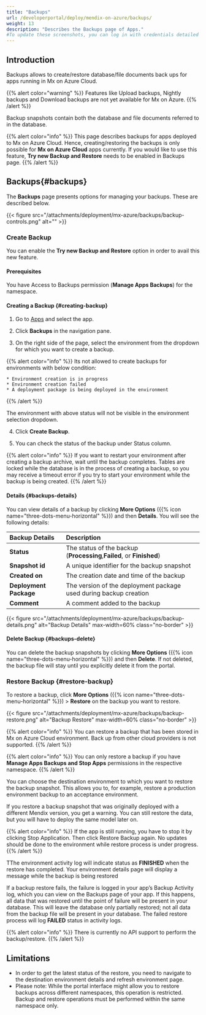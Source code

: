 ```yaml
---
title: "Backups"
url: /developerportal/deploy/mendix-on-azure/backups/
weight: 13
description: "Describes the Backups page of Apps."
#To update these screenshots, you can log in with credentials detailed in How to Update Screenshots Using Team Apps.
---
```


## Introduction

Backups allows to create/restore database/file documents back ups for apps running in Mx on Azure Cloud.

{{% alert color="warning" %}}
Features like Upload backups, Nightly backups and Download backups are not yet available for Mx on Azure.
{{% /alert %}}

Backup snapshots contain both the database and file documents referred to in the database.

{{% alert color="info" %}}
This page describes backups for apps deployed to Mx on Azure Cloud. Hence, creating/restoring the backups is only possible for **Mx on Azure Cloud** apps currently. If you would like to use this feature, **Try new Backup and Restore** needs to be enabled in Backups page.
{{% /alert %}}

## Backups{#backups}

The **Backups** page presents options for managing your backups. These are described below.

{{< figure src="/attachments/deployment/mx-azure/backups/backup-controls.png" alt="" >}}

### Create Backup

You can enable the **Try new Backup and Restore** option in order to avail this new feature.

#### Prerequisites

You have Access to Backups permission (**Manage Apps Backups**) for the namespace.

#### Creating a Backup {#creating-backup}

1. Go to [Apps](https://sprintr.home.mendix.com) and select the app.

2. Click **Backups** in the navigation pane.

3. On the right side of the page, select the environment from the dropdown for which you want to create a backup. 

{{% alert color="info" %}}
Its not allowed to create backups for environments with below condition:

	* Environment creation is in progress
	* Environment creation failed
	* A deployment package is being deployed in the environment
{{% /alert %}}

The environment with above status will not be visible in the environment selection dropdown.

4. Click **Create Backup**. 

5. You can check the status of the backup under Status column. 

{{% alert color="info" %}}
If you want to restart your environment after creating a backup archive, wait until the backup completes. Tables are locked while the database is in the process of creating a backup, so you may receive a timeout error if you try to start your environment while the backup is being created.
{{% /alert %}}


#### Details {#backups-details}

You can view details of a backup by clicking **More Options** ({{% icon name="three-dots-menu-horizontal" %}}) and then **Details**. You will see the following details:

| Backup Details                      | Description                                                                                   |
| :---------------------------------- | :-------------------------------------------------------------------------------------------- |
| **Status**                          | The status of the backup (**Processing**,**Failed**, or **Finished**) |
| **Snapshot id**                     | A unique identifier for the backup snapshot                                                   |
| **Created on**                      | The creation date and time of the backup                                                      |
| **Deployment Package**              | The version of the deployment package used during backup creation                             |
| **Comment**                         | A comment added to the backup                                                                 |

{{< figure src="/attachments/deployment/mx-azure/backups/backup-details.png" alt="Backup Details" max-width=60% class="no-border" >}}

#### Delete Backup {#backups-delete}

You can delete the backup snapshots by clicking **More Options** ({{% icon name="three-dots-menu-horizontal" %}}) and then **Delete**. If not deleted, the backup file will stay until you explicitly delete it from the portal. 


### Restore Backup {#restore-backup}

To restore a backup, click **More Options** ({{% icon name="three-dots-menu-horizontal" %}}) > **Restore** on the backup you want to restore.

{{< figure src="/attachments/deployment/mx-azure/backups/backup-restore.png" alt="Backup Restore" max-width=60% class="no-border" >}}

{{% alert color="info" %}}
You can restore a backup that has been stored in Mx on Azure Cloud environment. Back up from other cloud providers is not supported.
{{% /alert %}}

{{% alert color="info" %}}
You can only restore a backup if you have **Manage Apps Backups and Stop Apps** permissions in the respective namespace.
{{% /alert %}}

You can choose the destination environment to which you want to restore the backup snapshot. This allows you to, for example, restore a production environment backup to an acceptance environment.

If you restore a backup snapshot that was originally deployed with a different Mendix version, you get a warning. You can still restore the data, but you will have to deploy the same model later on.

{{% alert color="info" %}}
If the app is still running, you have to stop it by clicking Stop Application. Then click Restore Backup again. No updates should be done to the environment while restore process is under progress. 
{{% /alert %}}

TThe environment activity log will indicate status as **FINISHED** when the restore has completed. Your environment details page will display a message while the backup is being restored
 
If a backup restore fails, the failure is logged in your app’s Backup Activity log, which you can view on the Backups page of your app. If this happens, all data that was restored until the point of failure will be present in your database. This will leave the database only partially restored; not all data from the backup file will be present in your database. The failed restore process will log **FAILED** status in activity logs.

{{% alert color="info" %}}
There is currently no API support to perform the backup/restore.
{{% /alert %}}

## Limitations

* In order to get the latest status of the restore, you need to navigate to the destination environment details and refresh environment page. 
* Please note: While the portal interface might allow you to restore backups across different namespaces, this operation is restricted. Backup and restore operations must be performed within the same namespace only.